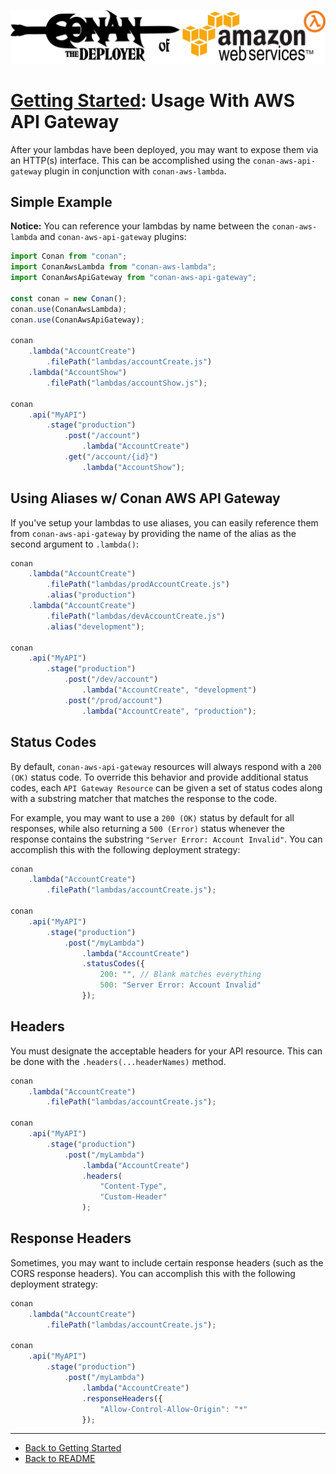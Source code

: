 ![](../conan-aws-lambda-logo.png)
# [Getting Started](./gettingStarted.md): Usage With AWS API Gateway

After your lambdas have been deployed, you may want to expose them via an HTTP(s) interface. This can be accomplished using the `conan-aws-api-gateway` plugin in conjunction with `conan-aws-lambda`.

## Simple Example

**Notice:** You can reference your lambdas by name between the `conan-aws-lambda` and `conan-aws-api-gateway` plugins:

``` javascript
import Conan from "conan";
import ConanAwsLambda from "conan-aws-lambda";
import ConanAwsApiGateway from "conan-aws-api-gateway";

const conan = new Conan();
conan.use(ConanAwsLambda);
conan.use(ConanAwsApiGateway);

conan
	.lambda("AccountCreate")
		.filePath("lambdas/accountCreate.js")
	.lambda("AccountShow")
		.filePath("lambdas/accountShow.js");

conan
	.api("MyAPI")
		.stage("production")
			.post("/account")
				.lambda("AccountCreate")
			.get("/account/{id}")
				.lambda("AccountShow");
```

## Using Aliases w/ Conan AWS API Gateway

If you've setup your lambdas to use aliases, you can easily reference them from `conan-aws-api-gateway` by providing the name of the alias as the second argument to `.lambda()`:

``` javascript
conan
	.lambda("AccountCreate")
		.filePath("lambdas/prodAccountCreate.js")
		.alias("production")
	.lambda("AccountCreate")
		.filePath("lambdas/devAccountCreate.js")
		.alias("development");

conan
	.api("MyAPI")
		.stage("production")
			.post("/dev/account")
				.lambda("AccountCreate", "development")
			.post("/prod/account")
				.lambda("AccountCreate", "production");
```

## Status Codes

By default, `conan-aws-api-gateway` resources will always respond with a `200 (OK)` status code. To override this behavior and provide additional status codes, each `API Gateway Resource` can be given a set of status codes along with a substring matcher that matches the response to the code.

For example, you may want to use a `200 (OK)` status by default for all responses, while also returning a `500 (Error)` status whenever the response contains the substring `"Server Error: Account Invalid"`. You can accomplish this with the following deployment strategy:

``` javascript
conan
	.lambda("AccountCreate")
		.filePath("lambdas/accountCreate.js");

conan
	.api("MyAPI")
		.stage("production")
			.post("/myLambda")
				.lambda("AccountCreate")
				.statusCodes({
					200: "", // Blank matches everything
					500: "Server Error: Account Invalid"
				});
```

## Headers

You must designate the acceptable headers for your API resource. This can be done with the `.headers(...headerNames)` method.

``` javascript
conan
	.lambda("AccountCreate")
		.filePath("lambdas/accountCreate.js");

conan
	.api("MyAPI")
		.stage("production")
			.post("/myLambda")
				.lambda("AccountCreate")
				.headers(
					"Content-Type",
					"Custom-Header"
				);
```

## Response Headers

Sometimes, you may want to include certain response headers (such as the CORS response headers). You can accomplish this with the following deployment strategy:

``` javascript
conan
	.lambda("AccountCreate")
		.filePath("lambdas/accountCreate.js");

conan
	.api("MyAPI")
		.stage("production")
			.post("/myLambda")
				.lambda("AccountCreate")
				.responseHeaders({
					"Allow-Control-Allow-Origin": "*"
				});
```

---

* [Back to Getting Started](./gettingStarted.md)
* [Back to README](../README.md)
